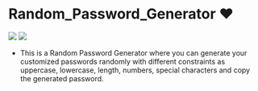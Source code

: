 # Random_Password_Generator ❤️

![](https://img.shields.io/github/languages/count/gowthamrajk/Random_Password_Generator)   ![](https://img.shields.io/github/languages/top/gowthamrajk/MultiStep_Registration_Form)

- This is a Random Password Generator where you can generate your customized passwords randomly with different constraints as uppercase, lowercase, length, numbers, special characters and copy the generated password.

